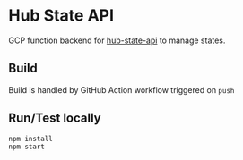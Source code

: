 # Hub State API

GCP function backend for [hub-state-api](../api/) to manage states.

## Build

Build is handled by GitHub Action workflow triggered on `push`

## Run/Test locally

```shell
npm install
npm start
```

